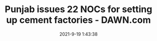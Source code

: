 ---
"title": "Punjab issues 22 NOCs for setting up cement factories - DAWN.com"
"date": "2021-9-19 1:43:38"
"feed_name": "GOOGLENEWSMINING"
"feed_website": "https://news.google.com/search?q=mining%2Bincident&hl=en-US&gl=US&ceid=US:en"
"feed_rss": "https://news.google.com/rss/search?q=mining%2Bincident&hl=en-US&gl=US&ceid=US:en"
"link": "https://www.dawn.com/news/1647138"
"file": "_posts/2021-1-1-5c44d0e03eaf51514861d93baacf495445cda5db.md"
"accident": "0"
"drilling": "0"
"dead": "0"
"injured": "0"
---